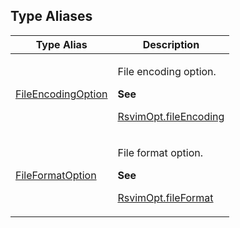 ## Type Aliases

<table>
<thead>
<tr>
<th>Type Alias</th>
<th>Description</th>
</tr>
</thead>
<tbody>
<tr>
<td>

[FileEncodingOption](type-aliases/FileEncodingOption.md)

</td>
<td>

File encoding option.

**See**

[RsvimOpt.fileEncoding](../../interfaces/RsvimOpt.md#fileencoding)

</td>
</tr>
<tr>
<td>

[FileFormatOption](type-aliases/FileFormatOption.md)

</td>
<td>

File format option.

**See**

[RsvimOpt.fileFormat](../../interfaces/RsvimOpt.md#fileformat)

</td>
</tr>
</tbody>
</table>
